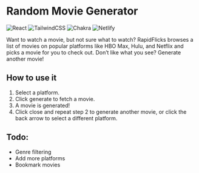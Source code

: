 # Random Movie Generator

![React](https://img.shields.io/badge/react-%2320232a.svg?style=for-the-badge&logo=react&logoColor=%2361DAFB) 
![TailwindCSS](https://img.shields.io/badge/tailwindcss-%2338B2AC.svg?style=for-the-badge&logo=tailwind-css&logoColor=white) 
![Chakra](https://img.shields.io/badge/chakra-%234ED1C5.svg?style=for-the-badge&logo=chakraui&logoColor=white) 
![Netlify](https://img.shields.io/badge/netlify-%23000000.svg?style=for-the-badge&logo=netlify&logoColor=#00C7B7)

Want to watch a movie, but not sure what to watch? RapidFlicks browses a list of movies on popular platforms like HBO Max, Hulu, and Netflix and picks a movie for you to check out. Don’t like what you see? Generate another movie!


## How to use it

1. Select a platform.
2. Click generate to fetch a movie.
3. A movie is generated!
4. Click close and repeat step 2 to generate another movie, or click the back arrow to select a different platform.

## Todo:

-   Genre filtering
-   Add more platforms
-   Bookmark movies
